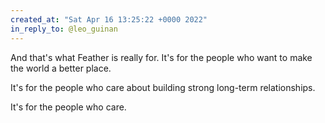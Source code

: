 ```yaml
---
created_at: "Sat Apr 16 13:25:22 +0000 2022"
in_reply_to: @leo_guinan
---
```


And that's what Feather is really for. It's for the people who want to make the world a better place.

It's for the people who care about building strong long-term relationships.

It's for the people who care.